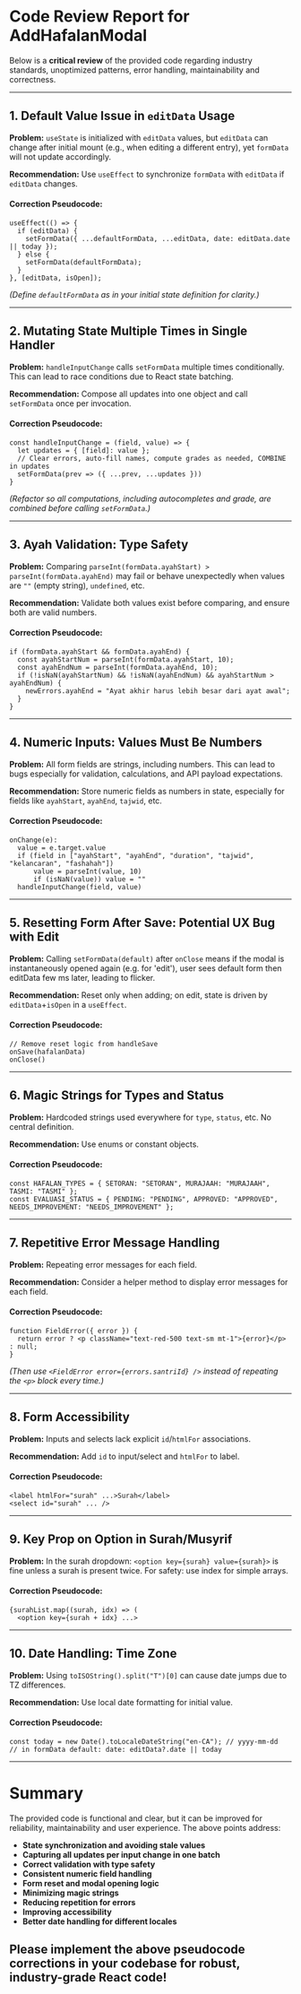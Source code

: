 # Code Review Report for AddHafalanModal

Below is a **critical review** of the provided code regarding industry standards, unoptimized patterns, error handling, maintainability and correctness.

---

## 1. **Default Value Issue in `editData` Usage**

**Problem:** `useState` is initialized with `editData` values, but `editData` can change after initial mount (e.g., when editing a different entry), yet `formData` will not update accordingly.

**Recommendation:** Use `useEffect` to synchronize `formData` with `editData` if `editData` changes.

#### Correction Pseudocode:

```pseudo
useEffect(() => {
  if (editData) {
    setFormData({ ...defaultFormData, ...editData, date: editData.date || today });
  } else {
    setFormData(defaultFormData);
  }
}, [editData, isOpen]);
```

_(Define `defaultFormData` as in your initial state definition for clarity.)_

---

## 2. **Mutating State Multiple Times in Single Handler**

**Problem:** `handleInputChange` calls `setFormData` multiple times conditionally. This can lead to race conditions due to React state batching.

**Recommendation:** Compose all updates into one object and call `setFormData` once per invocation.

#### Correction Pseudocode:

```pseudo
const handleInputChange = (field, value) => {
  let updates = { [field]: value };
  // Clear errors, auto-fill names, compute grades as needed, COMBINE in updates
  setFormData(prev => ({ ...prev, ...updates }))
}
```

_(Refactor so all computations, including autocompletes and grade, are combined before calling `setFormData`.)_

---

## 3. **Ayah Validation: Type Safety**

**Problem:** Comparing `parseInt(formData.ayahStart) > parseInt(formData.ayahEnd)` may fail or behave unexpectedly when values are `""` (empty string), `undefined`, etc.

**Recommendation:** Validate both values exist before comparing, and ensure both are valid numbers.

#### Correction Pseudocode:

```pseudo
if (formData.ayahStart && formData.ayahEnd) {
  const ayahStartNum = parseInt(formData.ayahStart, 10);
  const ayahEndNum = parseInt(formData.ayahEnd, 10);
  if (!isNaN(ayahStartNum) && !isNaN(ayahEndNum) && ayahStartNum > ayahEndNum) {
    newErrors.ayahEnd = "Ayat akhir harus lebih besar dari ayat awal";
  }
}
```

---

## 4. **Numeric Inputs: Values Must Be Numbers**

**Problem:** All form fields are strings, including numbers. This can lead to bugs especially for validation, calculations, and API payload expectations.

**Recommendation:** Store numeric fields as numbers in state, especially for fields like `ayahStart`, `ayahEnd`, `tajwid`, etc.

#### Correction Pseudocode:

```pseudo
onChange(e):
  value = e.target.value
  if (field in ["ayahStart", "ayahEnd", "duration", "tajwid", "kelancaran", "fashahah"])
      value = parseInt(value, 10)
      if (isNaN(value)) value = ""
  handleInputChange(field, value)
```

---

## 5. **Resetting Form After Save: Potential UX Bug with Edit**

**Problem:** Calling `setFormData(default)` after `onClose` means if the modal is instantaneously opened again (e.g. for 'edit'), user sees default form then editData few ms later, leading to flicker.

**Recommendation:** Reset only when adding; on edit, state is driven by `editData`+`isOpen` in a `useEffect`.

#### Correction Pseudocode:

```pseudo
// Remove reset logic from handleSave
onSave(hafalanData)
onClose()
```

---

## 6. **Magic Strings for Types and Status**

**Problem:** Hardcoded strings used everywhere for `type`, `status`, etc. No central definition.

**Recommendation:** Use enums or constant objects.

#### Correction Pseudocode:

```pseudo
const HAFALAN_TYPES = { SETORAN: "SETORAN", MURAJAAH: "MURAJAAH", TASMI: "TASMI" };
const EVALUASI_STATUS = { PENDING: "PENDING", APPROVED: "APPROVED", NEEDS_IMPROVEMENT: "NEEDS_IMPROVEMENT" };
```

---

## 7. **Repetitive Error Message Handling**

**Problem:** Repeating error messages for each field.

**Recommendation:** Consider a helper method to display error messages for each field.

#### Correction Pseudocode:

```pseudo
function FieldError({ error }) {
  return error ? <p className="text-red-500 text-sm mt-1">{error}</p> : null;
}
```

_(Then use `<FieldError error={errors.santriId} />` instead of repeating the `<p>` block every time.)_

---

## 8. **Form Accessibility**

**Problem:** Inputs and selects lack explicit `id`/`htmlFor` associations.

**Recommendation:** Add `id` to input/select and `htmlFor` to label.

#### Correction Pseudocode:

```pseudo
<label htmlFor="surah" ...>Surah</label>
<select id="surah" ... />
```

---

## 9. **Key Prop on Option in Surah/Musyrif**

**Problem:** In the surah dropdown: `<option key={surah} value={surah}>` is fine unless a surah is present twice. For safety: use index for simple arrays.

#### Correction Pseudocode:

```pseudo
{surahList.map((surah, idx) => (
  <option key={surah + idx} ...>
```

---

## 10. **Date Handling: Time Zone**

**Problem:** Using `toISOString().split("T")[0]` can cause date jumps due to TZ differences.

**Recommendation:** Use local date formatting for initial value.

#### Correction Pseudocode:

```pseudo
const today = new Date().toLocaleDateString("en-CA"); // yyyy-mm-dd
// in formData default: date: editData?.date || today
```

---

# Summary

The provided code is functional and clear, but it can be improved for reliability, maintainability and user experience. The above points address:

- **State synchronization and avoiding stale values**
- **Capturing all updates per input change in one batch**
- **Correct validation with type safety**
- **Consistent numeric field handling**
- **Form reset and modal opening logic**
- **Minimizing magic strings**
- **Reducing repetition for errors**
- **Improving accessibility**
- **Better date handling for different locales**

## **Please implement the above **pseudocode corrections** in your codebase for robust, industry-grade React code!**
